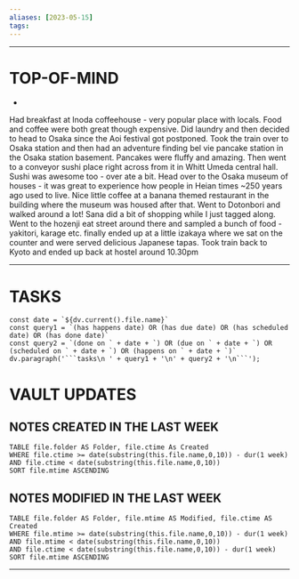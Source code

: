 ```yaml
---
aliases: [2023-05-15]
tags: 
---
```


---
# TOP-OF-MIND
-     

Had breakfast at Inoda coffeehouse - very popular place with locals. Food and coffee were both great though expensive. Did laundry and then decided to head to Osaka since the Aoi festival got postponed. Took the train over to Osaka station and then had an adventure finding bel vie pancake station in the Osaka station basement. Pancakes were fluffy and amazing. Then went to a conveyor sushi place right across from it in Whitt Umeda central hall. Sushi was awesome too - over ate a bit. Head over to the Osaka museum of houses - it was great to experience how people in Heian times ~250 years ago used to live. Nice little coffee at a banana themed restaurant in the building where the museum was housed after that. Went to Dotonbori and walked around a lot! Sana did a bit of shopping while I just tagged along. Went to the hozenji eat street around there and sampled a bunch of food - yakitori, karage etc. finally ended up at a little izakaya where we sat on the counter and were served delicious Japanese tapas. Took train back to Kyoto and ended up back at hostel around 10.30pm 

---
# TASKS
```dataviewjs
const date = `${dv.current().file.name}`
const query1 = `(has happens date) OR (has due date) OR (has scheduled date) OR (has done date)`
const query2 = `(done on ` + date + `) OR (due on ` + date + `) OR (scheduled on ` + date + `) OR (happens on ` + date + `)`
dv.paragraph('```tasks\n ' + query1 + '\n' + query2 + '\n```');
```
# VAULT UPDATES
## NOTES CREATED IN THE LAST WEEK
``` dataview
TABLE file.folder AS Folder, file.ctime As Created
WHERE file.ctime >= date(substring(this.file.name,0,10)) - dur(1 week) AND file.ctime < date(substring(this.file.name,0,10))
SORT file.mtime ASCENDING
```

## NOTES MODIFIED IN THE LAST WEEK
``` dataview
TABLE file.folder AS Folder, file.mtime AS Modified, file.ctime AS Created
WHERE file.mtime >= date(substring(this.file.name,0,10)) - dur(1 week)
AND file.mtime < date(substring(this.file.name,0,10))
AND file.ctime < date(substring(this.file.name,0,10)) - dur(1 week)
SORT file.mtime ASCENDING
```
---
